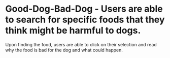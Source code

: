 # Good-Dog-Bad-Dog - Users are able to search for specific foods that they think might be harmful to dogs.

Upon finding the food, users are able to click on their selection and read why the food is bad for the dog and what could happen.
